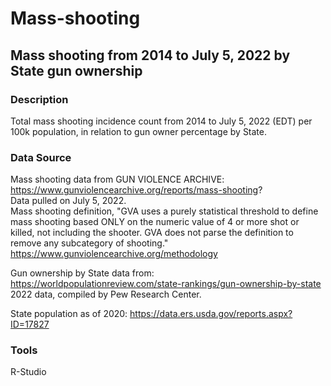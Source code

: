 # Mass-shooting
## Mass shooting from 2014 to July 5, 2022 by State gun ownership

### Description
Total mass shooting incidence count from 2014 to July 5, 2022 (EDT) per 100k population, in relation to gun owner percentage by State.

### Data Source
Mass shooting data from GUN VIOLENCE ARCHIVE: https://www.gunviolencearchive.org/reports/mass-shooting?  <br/>
Data pulled on July 5, 2022. <br/>
Mass shooting definition, "GVA uses a purely statistical threshold to define mass shooting based ONLY on the numeric value of 4 or more shot or killed, not including the shooter. GVA does not parse the definition to remove any subcategory of shooting." https://www.gunviolencearchive.org/methodology <br/>



Gun ownership by State data from: https://worldpopulationreview.com/state-rankings/gun-ownership-by-state <br/>
2022 data, compiled by Pew Research Center.

State population as of 2020: https://data.ers.usda.gov/reports.aspx?ID=17827

### Tools
R-Studio
